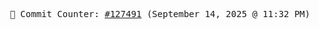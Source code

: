 <p align="center">
    <samp>
        📮 Commit Counter: <a href="https://github.com/Javascript-void0/Javascript-void0/commits/main">#127491</a> (September 14, 2025 @ 11:32 PM)
    </samp>
</p>